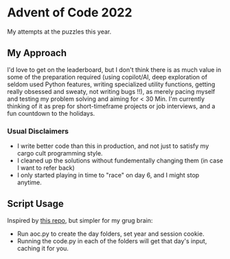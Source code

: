 # Advent of Code 2022
My attempts at the puzzles this year.

## My Approach
I'd love to get on the leaderboard, but I don't think there is as much value in some of the preparation required (using copilot/AI, deep exploration of seldom used Python features, writing specialized utility functions, getting really obsessed and sweaty, not writing bugs !!), as merely pacing myself and testing my problem solving and aiming for < 30 Min. I'm currently thinking of it as prep for short-timeframe projects or job interviews, and a fun countdown to the holidays.

### Usual Disclaimers
- I write better code than this in production, and not just to satisfy my cargo cult programming style.
- I cleaned up the solutions without fundementally changing them (in case I want to refer back)
- I only started playing in time to "race" on day 6, and I might stop anytime.

## Script Usage
Inspired by [this repo](https://github.com/alvesvaren/AoC-template), but
simpler for my grug brain:
- Run aoc.py to create the day folders, set year and session cookie.
- Running the code.py in each of the folders will get that day's input, caching
  it for you.
